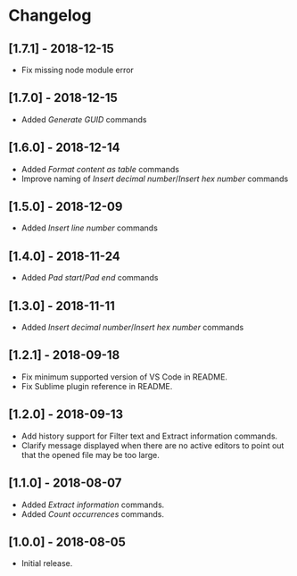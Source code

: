 # Changelog

## [1.7.1] - 2018-12-15
- Fix missing node module error

## [1.7.0] - 2018-12-15
- Added _Generate GUID_ commands

## [1.6.0] - 2018-12-14
- Added _Format content as table_ commands
- Improve naming of _Insert decimal number_/_Insert hex number_ commands

## [1.5.0] - 2018-12-09
- Added _Insert line number_ commands

## [1.4.0] - 2018-11-24
- Added _Pad start_/_Pad end_ commands

## [1.3.0] - 2018-11-11
- Added _Insert decimal number_/_Insert hex number_ commands

## [1.2.1] - 2018-09-18
- Fix minimum supported version of VS Code in README.
- Fix Sublime plugin reference in README.

## [1.2.0] - 2018-09-13
- Add history support for Filter text and Extract information commands.
- Clarify message displayed when there are no active editors to point out that the opened file may
  be too large.

## [1.1.0] - 2018-08-07
- Added _Extract information_ commands.
- Added _Count occurrences_ commands.

## [1.0.0] - 2018-08-05
- Initial release.
